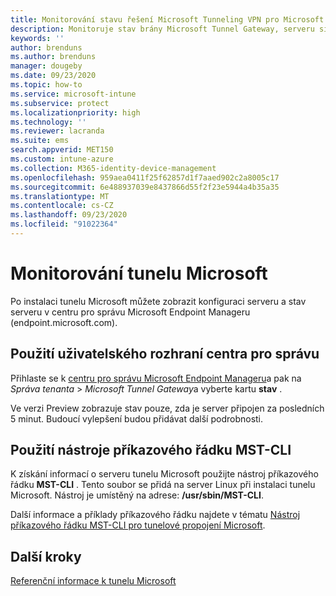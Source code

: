```yaml
---
title: Monitorování stavu řešení Microsoft Tunneling VPN pro Microsoft Intune – Azure | Microsoft Docs
description: Monitoruje stav brány Microsoft Tunnel Gateway, serveru sítě VPN, který běží na systému Linux. Cloudová zařízení od Microsoftu, která spravujete pomocí Intune, můžou mít přístup k místní infrastruktuře.
keywords: ''
author: brenduns
ms.author: brenduns
manager: dougeby
ms.date: 09/23/2020
ms.topic: how-to
ms.service: microsoft-intune
ms.subservice: protect
ms.localizationpriority: high
ms.technology: ''
ms.reviewer: lacranda
ms.suite: ems
search.appverid: MET150
ms.custom: intune-azure
ms.collection: M365-identity-device-management
ms.openlocfilehash: 959aea0411f25f62857d1f7aaed902c2a8005c17
ms.sourcegitcommit: 6e488937039e8437866d55f2f23e5944a4b35a35
ms.translationtype: MT
ms.contentlocale: cs-CZ
ms.lasthandoff: 09/23/2020
ms.locfileid: "91022364"
---
```

# <a name="monitor-microsoft-tunnel"></a>Monitorování tunelu Microsoft

Po instalaci tunelu Microsoft můžete zobrazit konfiguraci serveru a stav serveru v centru pro správu Microsoft Endpoint Manageru (endpoint.microsoft.com).  

## <a name="use-the-admin-center-ui"></a>Použití uživatelského rozhraní centra pro správu

Přihlaste se k [centru pro správu Microsoft Endpoint Manageru](https://go.microsoft.com/fwlink/?linkid=2109431)a pak na *Správa tenanta*  >  *Microsoft Tunnel Gateway*a vyberte kartu **stav** .

Ve verzi Preview zobrazuje stav pouze, zda je server připojen za posledních 5 minut.  Budoucí vylepšení budou přidávat další podrobnosti.

## <a name="use-mst-cli-command-line-tool"></a>Použití nástroje příkazového řádku MST-CLI

K získání informací o serveru tunelu Microsoft použijte nástroj příkazového řádku **MST-CLI** . Tento soubor se přidá na server Linux při instalaci tunelu Microsoft. Nástroj je umístěný na adrese: **/usr/sbin/MST-CLI**.

Další informace a příklady příkazového řádku najdete v tématu [Nástroj příkazového řádku MST-CLI pro tunelové propojení Microsoft](../protect/microsoft-tunnel-reference.md#mst-cli-command-line-tool-for-microsoft-tunnel-gateway).

## <a name="next-steps"></a>Další kroky

[Referenční informace k tunelu Microsoft](../protect/microsoft-tunnel-reference.md)
